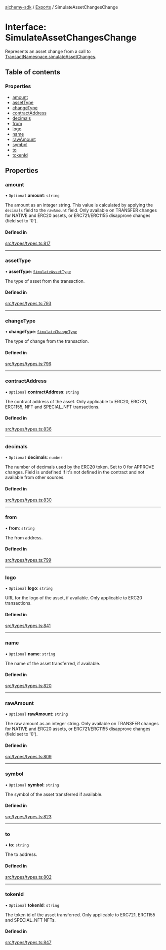 [alchemy-sdk](../README.md) / [Exports](../modules.md) / SimulateAssetChangesChange

# Interface: SimulateAssetChangesChange

Represents an asset change from a call to
[TransactNamespace.simulateAssetChanges](../classes/TransactNamespace.md#simulateassetchanges).

## Table of contents

### Properties

- [amount](SimulateAssetChangesChange.md#amount)
- [assetType](SimulateAssetChangesChange.md#assettype)
- [changeType](SimulateAssetChangesChange.md#changetype)
- [contractAddress](SimulateAssetChangesChange.md#contractaddress)
- [decimals](SimulateAssetChangesChange.md#decimals)
- [from](SimulateAssetChangesChange.md#from)
- [logo](SimulateAssetChangesChange.md#logo)
- [name](SimulateAssetChangesChange.md#name)
- [rawAmount](SimulateAssetChangesChange.md#rawamount)
- [symbol](SimulateAssetChangesChange.md#symbol)
- [to](SimulateAssetChangesChange.md#to)
- [tokenId](SimulateAssetChangesChange.md#tokenid)

## Properties

### amount

• `Optional` **amount**: `string`

The amount as an integer string. This value is calculated by applying the
`decimals` field to the `rawAmount` field. Only available on TRANSFER
changes for NATIVE and ERC20 assets, or ERC721/ERC1155 disapprove changes
(field set to '0').

#### Defined in

[src/types/types.ts:817](https://github.com/alchemyplatform/alchemy-sdk-js/blob/70f9997/src/types/types.ts#L817)

___

### assetType

• **assetType**: [`SimulateAssetType`](../enums/SimulateAssetType.md)

The type of asset from the transaction.

#### Defined in

[src/types/types.ts:793](https://github.com/alchemyplatform/alchemy-sdk-js/blob/70f9997/src/types/types.ts#L793)

___

### changeType

• **changeType**: [`SimulateChangeType`](../enums/SimulateChangeType.md)

The type of change from the transaction.

#### Defined in

[src/types/types.ts:796](https://github.com/alchemyplatform/alchemy-sdk-js/blob/70f9997/src/types/types.ts#L796)

___

### contractAddress

• `Optional` **contractAddress**: `string`

The contract address of the asset. Only applicable to ERC20, ERC721,
ERC1155, NFT and SPECIAL_NFT transactions.

#### Defined in

[src/types/types.ts:836](https://github.com/alchemyplatform/alchemy-sdk-js/blob/70f9997/src/types/types.ts#L836)

___

### decimals

• `Optional` **decimals**: `number`

The number of decimals used by the ERC20 token. Set to 0 for APPROVE
changes. Field is undefined if it's not defined in the contract and not
available from other sources.

#### Defined in

[src/types/types.ts:830](https://github.com/alchemyplatform/alchemy-sdk-js/blob/70f9997/src/types/types.ts#L830)

___

### from

• **from**: `string`

The from address.

#### Defined in

[src/types/types.ts:799](https://github.com/alchemyplatform/alchemy-sdk-js/blob/70f9997/src/types/types.ts#L799)

___

### logo

• `Optional` **logo**: `string`

URL for the logo of the asset, if available. Only applicable to ERC20 transactions.

#### Defined in

[src/types/types.ts:841](https://github.com/alchemyplatform/alchemy-sdk-js/blob/70f9997/src/types/types.ts#L841)

___

### name

• `Optional` **name**: `string`

The name of the asset transferred, if available.

#### Defined in

[src/types/types.ts:820](https://github.com/alchemyplatform/alchemy-sdk-js/blob/70f9997/src/types/types.ts#L820)

___

### rawAmount

• `Optional` **rawAmount**: `string`

The raw amount as an integer string. Only available on TRANSFER changes for
NATIVE and ERC20 assets, or ERC721/ERC1155 disapprove changes (field set to
'0').

#### Defined in

[src/types/types.ts:809](https://github.com/alchemyplatform/alchemy-sdk-js/blob/70f9997/src/types/types.ts#L809)

___

### symbol

• `Optional` **symbol**: `string`

The symbol of the asset transferred if available.

#### Defined in

[src/types/types.ts:823](https://github.com/alchemyplatform/alchemy-sdk-js/blob/70f9997/src/types/types.ts#L823)

___

### to

• **to**: `string`

The to address.

#### Defined in

[src/types/types.ts:802](https://github.com/alchemyplatform/alchemy-sdk-js/blob/70f9997/src/types/types.ts#L802)

___

### tokenId

• `Optional` **tokenId**: `string`

The token id of the asset transferred. Only applicable to ERC721,
ERC1155 and SPECIAL_NFT NFTs.

#### Defined in

[src/types/types.ts:847](https://github.com/alchemyplatform/alchemy-sdk-js/blob/70f9997/src/types/types.ts#L847)

